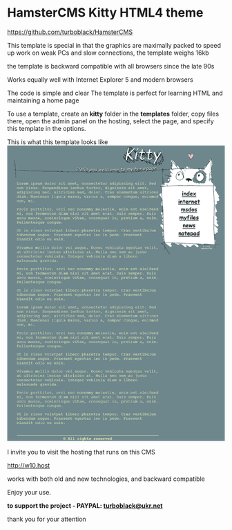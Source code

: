 # HamsterCMS Kitty HTML4 theme

https://github.com/turboblack/HamsterCMS

This template is special in that the graphics are maximally packed to speed up work on weak PCs and slow connections, the template weighs 16kb

the template is backward compatible with all browsers since the late 90s 

Works equally well with Internet Explorer 5 and modern browsers

The code is simple and clear
The template is perfect for learning HTML and maintaining a home page

To use a template, create an **kitty** folder in the **templates** folder, copy files there, open the admin panel on the hosting, select the page, and specify this template in the options.

This is what this template looks like
![this is what theme looks like](https://github.com/turboblack/HamsterCMS_Kitty_HTML4_theme/blob/main/kitty_scr.png)


I invite you to visit the hosting that runs on this CMS

http://w10.host

works with both old and new technologies, and backward compatible

Enjoy your use.

**to support the project - PAYPAL: turboblack@ukr.net**

thank you for your attention
